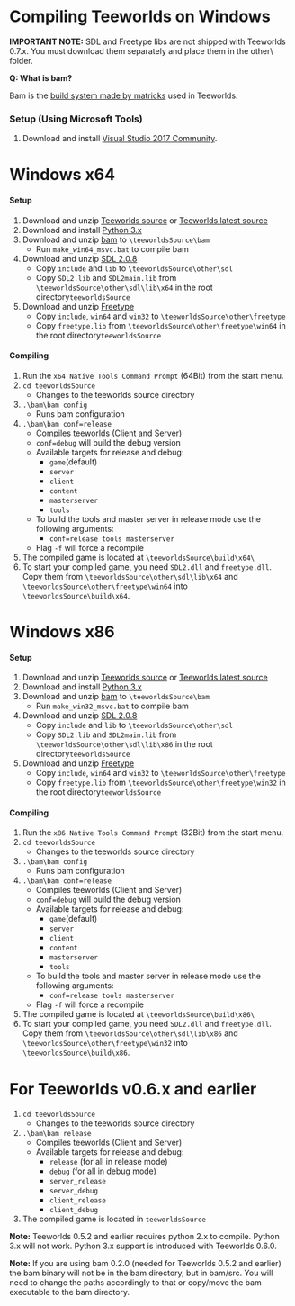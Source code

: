 # Compiling Teeworlds on Windows

**IMPORTANT NOTE:** SDL and Freetype libs are not shipped with Teeworlds 0.7.x. You must download them separately and place them in the other\ folder.

**Q: What is bam?**

Bam is the [build system made by matricks](http://matricks.github.io/bam/) used in Teeworlds.

### Setup (Using Microsoft Tools)
1. Download and install [Visual Studio 2017 Community](https://visualstudio.microsoft.com/de/downloads/).


# Windows x64 
#### Setup
1. Download and unzip [Teeworlds source](https://github.com/teeworlds/teeworlds/releases) or [Teeworlds latest source](https://github.com/teeworlds/teeworlds/archive/master.zip)
2. Download and install [Python 3.x](https://www.python.org/download/)
3. Download and unzip [bam](https://github.com/matricks/bam/archive/v0.5.1.zip) to `\teeworldsSource\bam`
    - Run `make_win64_msvc.bat` to compile bam
4. Download and unzip [SDL 2.0.8](https://www.libsdl.org/release/SDL2-devel-2.0.8-VC.zip)
    - Copy `include` and `lib` to `\teeworldsSource\other\sdl`
    - Copy `SDL2.lib` and `SDL2main.lib` from `\teeworldsSource\other\sdl\lib\x64` in the root directory`teeworldsSource`
5. Download and unzip [Freetype](https://codeload.github.com/ubawurinna/freetype-windows-binaries/zip/master)
    - Copy `include`, `win64` and `win32` to `\teeworldsSource\other\freetype`
    - Copy `freetype.lib` from `\teeworldsSource\other\freetype\win64` in the root directory`teeworldsSource`


#### Compiling
1. Run the `x64 Native Tools Command Prompt` (64Bit) from the start menu.
2. `cd teeworldsSource`
    - Changes to the teeworlds source directory
3. `.\bam\bam config`
    - Runs bam configuration
4. `.\bam\bam conf=release`
    - Compiles teeworlds (Client and Server)
    - `conf=debug` will build the debug version
    - Available targets for release and debug:
        - `game`(default)
        - `server`
        - `client`
        - `content`
        - `masterserver`
        - `tools`
    - To build the tools and master server in release mode use the following arguments:
        - `conf=release tools masterserver`
    - Flag `-f` will force a recompile
5. The compiled game is located at `\teeworldsSource\build\x64\`
6. To start your compiled game, you need `SDL2.dll` and `freetype.dll`. Copy them from `\teeworldsSource\other\sdl\lib\x64` and `\teeworldsSource\other\freetype\win64` into `\teeworldsSource\build\x64`.


# Windows x86 
#### Setup
1. Download and unzip [Teeworlds source](https://github.com/teeworlds/teeworlds/releases) or [Teeworlds latest source](https://github.com/teeworlds/teeworlds/archive/master.zip)
2. Download and install [Python 3.x](https://www.python.org/download/)
3. Download and unzip [bam](https://github.com/matricks/bam/archive/v0.5.1.zip) to `\teeworldsSource\bam`
    - Run `make_win32_msvc.bat` to compile bam
4. Download and unzip [SDL 2.0.8](https://www.libsdl.org/release/SDL2-devel-2.0.8-VC.zip)
    - Copy `include` and `lib` to `\teeworldsSource\other\sdl`
    - Copy `SDL2.lib` and `SDL2main.lib` from `\teeworldsSource\other\sdl\lib\x86` in the root directory`teeworldsSource`
5. Download and unzip [Freetype](https://codeload.github.com/ubawurinna/freetype-windows-binaries/zip/master)
    - Copy `include`, `win64` and `win32` to `\teeworldsSource\other\freetype`
    - Copy `freetype.lib` from `\teeworldsSource\other\freetype\win32` in the root directory`teeworldsSource`


#### Compiling
1. Run the `x86 Native Tools Command Prompt` (32Bit) from the start menu.
2. `cd teeworldsSource`
    - Changes to the teeworlds source directory
3. `.\bam\bam config`
    - Runs bam configuration
4. `.\bam\bam conf=release`
    - Compiles teeworlds (Client and Server)
    - `conf=debug` will build the debug version
    - Available targets for release and debug:
        - `game`(default)
        - `server`
        - `client`
        - `content`
        - `masterserver`
        - `tools`
    - To build the tools and master server in release mode use the following arguments:
        - `conf=release tools masterserver`
    - Flag `-f` will force a recompile
5. The compiled game is located at `\teeworldsSource\build\x86\`
6. To start your compiled game, you need `SDL2.dll` and `freetype.dll`. Copy them from `\teeworldsSource\other\sdl\lib\x86` and `\teeworldsSource\other\freetype\win32` into `\teeworldsSource\build\x86`.

    
# For Teeworlds v0.6.x and earlier

1. `cd teeworldsSource`
    - Changes to the teeworlds source directory
2. `.\bam\bam release`
    - Compiles teeworlds (Client and Server)
    - Available targets for release and debug:
        - `release` (for all in release mode)
        - `debug` (for all in debug mode)
        - `server_release`
        - `server_debug`
        - `client_release`
        - `client_debug`
3. The compiled game is located in `teeworldsSource`

**Note:** Teeworlds 0.5.2 and earlier requires python 2.x to compile. Python 3.x will not work. Python 3.x support is introduced with Teeworlds 0.6.0.

**Note:** If you are using bam 0.2.0 (needed for Teeworlds 0.5.2 and earlier) the bam binary will not be in the bam directory, but in bam/src. You will need to change the paths accordingly to that or copy/move the bam executable to the bam directory.